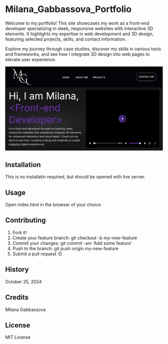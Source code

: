 # Milana_Gabbassova_Portfolio

Welcome to my portfolio! This site showcases my work as a front-end developer specializing in sleek, responsive websites with interactive 3D elements. It highlights my expertise in web development and 3D design, featuring selected projects, skills, and contact information.

Explore my journey through case studies, discover my skills in various tools and frameworks, and see how I integrate 3D design into web pages to elevate user experience.

![Webpage](images/readme-banner.png)

## Installation
This is no installatin required, but should be opened with live server.

## Usage
Open index.html in the browser of your choice.

## Contributing
1. Fork it!
2. Create your feature branch: git checkout -b my-new-feature
3. Commit your changes: git commit -am 'Add some feature'
4. Push to the branch: git push origin my-new-feature
5. Submit a pull request :D

## History
October 25, 2024

## Credits
Milana Gabbassova


## License
MIT License